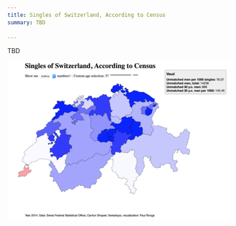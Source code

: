 ```yaml
---
title: Singles of Switzerland, According to Census
summary: TBD

---
```


TBD

![Data visualization](singles_preview.png)
